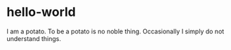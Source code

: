 # hello-world
I am a potato.
To be a potato is no noble thing. Occasionally I simply do not understand things.
